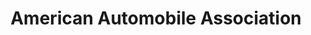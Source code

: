 ---
title: "American Automobile Association"
url: /state-college/american-automobile-association/
shop: travel agency
---